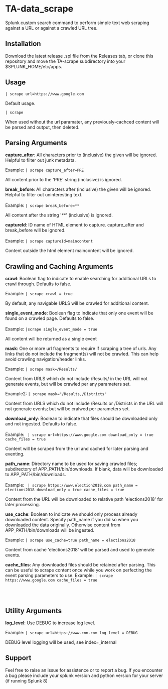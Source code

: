 # TA-data_scrape
Splunk custom search command to perform simple text web scraping against a URL or against a crawled URL tree.

## Installation ## 

Download the latest release .spl file from the Releases tab, or clone this repository and move the TA-scrape subdirectory into your $SPLUNK_HOME/etc/apps.

## Usage ## 
``` | scrape url=https://www.google.com ```

  Default usage.

``` | scrape ```

  When used without the url paramater, any previously-cachced content will be parsed and output, then deleted.


## Parsing Arguments ##
<b>capture_after</b>: All characters prior to (inclusive) the given will be ignored.  Helpful to filter out junk metadata.

Example:
 ` | scrape capture_after=PRE `
  
  All content prior to the 'PRE' string (inclusive) is ignored.

<b>break_before</b>: All characters after (inclusive) the given will be ignored.  Helpful to filter out uninteresting text.
<br></br>Example: ` | scrape break_before=**  ` <p></p>
  All content after the string '**' (inclusive) is ignored.

<b>captureId</b>: ID name of HTML element to capture.  capture_after and break_before will be ignored.<br></br>
  Example: ` | scrape captureId=maincontent `
  <p></p>
  Content outside the html element maincontent will be ignored.


## Crawling and Caching Arguments ##

<b>crawl</b>: Boolean flag to indicate to enable searching for additional URLs to crawl through. Defaults to false.

Example: ` | scrape crawl = true ` <p></p>

  By default, any navigable URLS will be crawled for additional content.

<b>single_event_mode</b>: Boolean flag to indicate that only one event will be found on a crawled page. Defaults to false.
<br></br>Example: ` |scrape single_event_mode = true `<p></p>
  All content will be returned as a single event

<p><b>mask</b>:  One or more url fragments to require if scraping a tree of urls.
Any links that do not include the fragment(s) will not be crawled.  This can help avoid crawling
navigation/header links.

Example: ` | scrape mask=/Results/ `

  Content from URLS which do not include /Results/ in the URL will not generate events, but will be crawled per any parameters set.


Example2: ` | scrape mask="/Results,/Districts" ` </p>
 
  Content from URLS which do not include /Results or /Districts in the URL will not generate events; but will be cralwed per parameters set.
  
<b>download_only</b>: Boolean to indicate that files should be downloaded only and not ingested.  Defaults to false.
<br></br>Example: ` | scrape url=https://www.google.com download_only = true cache_files = true` <p></p>

  Content will be scraped from the url and cached for later parsing and eventing.

<b>path_name</b>:  Directory name to be used for saving crawled files; subdirectory of APP_PATH/bin/downloads.
If blank, data will be downloaded to APP_PATH/bin/downloads.<br></br>
Example: ` | scrape https://www.election2018.com path_name = elections2018 download_only = true cache_files = true` <p></p>

  Content from the URL will be downloaded to relative path 'elections2018' for later processing.

<b>use_cache</b>: Boolean to indicate we should only process already downloaded content.  Specify path_name if you
did so when you downloaded the data originally.  Otherwise content from APP_PATH/bin/downloads will be ingested.

Example: ` | scrape use_cache=true path_name = elections2018 ` <p></p>

  Content from cache 'elections2018' will be parsed and used to generate events.

<b>cache_files</b>:  Any downloaded files should be retained after parsing.  This can be useful to scrape content once while you work on perfecting the event parsing parameters to use.
Example: ` | scrape https://www.google.com cache_files = true ` <p></p></li><br></br>

## <b>Utility Arguments</b> ## 
<b>log_level</b>: Use DEBUG to increase log level.

Example: ` | scrape url=https://www.cnn.com log_level = DEBUG ` 

  DEBUG level logging will be used, see index=_internal 
  
## Support ##

Feel free to raise an issue for assistence or to report a bug.
If you encounter a bug please include your splunk version and python version for your server (if running Splunk 8)
</html>
